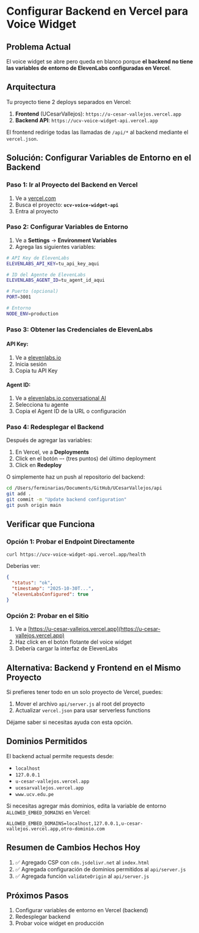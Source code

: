 # Configurar Backend en Vercel para Voice Widget

## Problema Actual

El voice widget se abre pero queda en blanco porque **el backend no tiene las variables de entorno de ElevenLabs configuradas en Vercel**.

## Arquitectura

Tu proyecto tiene 2 deploys separados en Vercel:

1. **Frontend** (UCesarVallejos): `https://u-cesar-vallejos.vercel.app`
2. **Backend API**: `https://ucv-voice-widget-api.vercel.app`

El frontend redirige todas las llamadas de `/api/*` al backend mediante el `vercel.json`.

## Solución: Configurar Variables de Entorno en el Backend

### Paso 1: Ir al Proyecto del Backend en Vercel

1. Ve a [vercel.com](https://vercel.com)
2. Busca el proyecto: **`ucv-voice-widget-api`**
3. Entra al proyecto

### Paso 2: Configurar Variables de Entorno

1. Ve a **Settings** → **Environment Variables**
2. Agrega las siguientes variables:

```bash
# API Key de ElevenLabs
ELEVENLABS_API_KEY=tu_api_key_aqui

# ID del Agente de ElevenLabs
ELEVENLABS_AGENT_ID=tu_agent_id_aqui

# Puerto (opcional)
PORT=3001

# Entorno
NODE_ENV=production
```

### Paso 3: Obtener las Credenciales de ElevenLabs

#### API Key:
1. Ve a [elevenlabs.io](https://elevenlabs.io/app/settings/api-keys)
2. Inicia sesión
3. Copia tu API Key

#### Agent ID:
1. Ve a [elevenlabs.io conversational AI](https://elevenlabs.io/app/conversational-ai)
2. Selecciona tu agente
3. Copia el Agent ID de la URL o configuración

### Paso 4: Redesplegar el Backend

Después de agregar las variables:

1. En Vercel, ve a **Deployments**
2. Click en el botón **⋯** (tres puntos) del último deployment
3. Click en **Redeploy**

O simplemente haz un push al repositorio del backend:

```bash
cd /Users/ferminarias/Documents/GitHub/UCesarVallejos/api
git add .
git commit -m "Update backend configuration"
git push origin main
```

## Verificar que Funciona

### Opción 1: Probar el Endpoint Directamente

```bash
curl https://ucv-voice-widget-api.vercel.app/health
```

Deberías ver:
```json
{
  "status": "ok",
  "timestamp": "2025-10-30T...",
  "elevenLabsConfigured": true
}
```

### Opción 2: Probar en el Sitio

1. Ve a [https://u-cesar-vallejos.vercel.app](https://u-cesar-vallejos.vercel.app)
2. Haz click en el botón flotante del voice widget
3. Debería cargar la interfaz de ElevenLabs

## Alternativa: Backend y Frontend en el Mismo Proyecto

Si prefieres tener todo en un solo proyecto de Vercel, puedes:

1. Mover el archivo `api/server.js` al root del proyecto
2. Actualizar `vercel.json` para usar serverless functions

Déjame saber si necesitas ayuda con esta opción.

## Dominios Permitidos

El backend actual permite requests desde:
- `localhost`
- `127.0.0.1`
- `u-cesar-vallejos.vercel.app`
- `ucesarvallejos.vercel.app`
- `www.ucv.edu.pe`

Si necesitas agregar más dominios, edita la variable de entorno `ALLOWED_EMBED_DOMAINS` en Vercel:

```
ALLOWED_EMBED_DOMAINS=localhost,127.0.0.1,u-cesar-vallejos.vercel.app,otro-dominio.com
```

## Resumen de Cambios Hechos Hoy

1. ✅ Agregado CSP con `cdn.jsdelivr.net` al `index.html`
2. ✅ Agregada configuración de dominios permitidos al `api/server.js`
3. ✅ Agregada función `validateOrigin` al `api/server.js`

## Próximos Pasos

1. Configurar variables de entorno en Vercel (backend)
2. Redesplegar backend
3. Probar voice widget en producción
